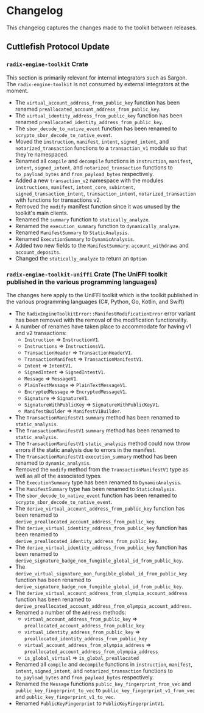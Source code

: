 # Changelog

This changelog captures the changes made to the toolkit between releases.

## Cuttlefish Protocol Update 

### `radix-engine-toolkit` Crate 

This section is primarily relevant for internal integrators such as Sargon. The `radix-engine-toolkit` is not consumed by external integrators at the moment.

* The `virtual_account_address_from_public_key` function has been renamed `preallocated_account_address_from_public_key`.
* The `virtual_identity_address_from_public_key` function has been renamed `preallocated_identity_address_from_public_key`.
* The `sbor_decode_to_native_event` function has been renamed to `scrypto_sbor_decode_to_native_event`.
* Moved the `instruction`, `manifest`, `intent`, `signed_intent`, and `notarized_transaction` functions to a `transaction_v1` module so that they're namespaced.
* Renamed all `compile` and `decompile` functions in `instruction`, `manifest`, `intent`, `signed_intent`, and `notarized_transaction` functions to `to_payload_bytes` and `from_payload_bytes` respectively.
* Added a new `transaction_v2` namespace with the modules `instructions`, `manifest`, `intent_core`, `subintent`, `signed_transaction_intent`, `transaction_intent`, `notarized_transaction` with functions for transactions v2.
* Removed the `modify` manifest function since it was unused by the toolkit's main clients.
* Renamed the `summary` function to `statically_analyze`.
* Renamed the `execution_summary` function to `dynamically_analyze`.
* Renamed `ManifestSummary` to `StaticAnalysis`.
* Renamed `ExecutionSummary` to `DynamicAnalysis`.
* Added two new fields to the `ManifestSummary`: `account_withdraws` and `account_deposits`.
* Changed the `statically_analyze` to return an `Option` 

### `radix-engine-toolkit-uniffi` Crate (The UniFFI toolkit published in the various programming languages)

The changes here apply to the UniFFI toolkit which is the toolkit published in the various programming languages (C#, Python, Go, Kotlin, and Swift)

* The `RadixEngineToolkitError::ManifestModificationError` error variant has been removed with the removal of the modification functionality.
* A number of renames have taken place to accommodate for having v1 and v2 transactions:
    * `Instruction` => `InstructionV1`.
    * `Instructions` => `InstructionsV1`.
    * `TransactionHeader` => `TransactionHeaderV1`.
    * `TransactionManifest` => `TransactionManifestV1`.
    * `Intent` => `IntentV1`.
    * `SignedIntent` => `SignedIntentV1`.
    * `Message` => `MessageV1`.
    * `PlainTextMessage` => `PlainTextMessageV1`.
    * `EncryptedMessage` => `EncryptedMessageV1`.
    * `Signature` => `SignatureV1`.
    * `SignatureWithPublicKey` => `SignatureWithPublicKeyV1`.
    * `ManifestBuilder` => `ManifestV1Builder`.
* The `TransactionManifestV1` `summary` method has been renamed to `static_analysis`.
* The `TransactionManifestV1` `summary` method has been renamed to `static_analysis`.
* The `TransactionManifestV1` `static_analysis` method could now throw errors if the static analysis due to errors in the manifest.
* The `TransactionManifestV1` `execution_summary` method has been renamed to `dynamic_analysis`.
* Removed the `modify` method from the `TransactionManifestV1` type as well as all of the associated types.
* The `ExecutionSummary` type has been renamed to `DynamicAnalysis`.
* The `ManifestSummary` type has been renamed to `StaticAnalysis`.
* The `sbor_decode_to_native_event` function has been renamed to `scrypto_sbor_decode_to_native_event`.
* The `derive_virtual_account_address_from_public_key` function has been renamed to `derive_preallocated_account_address_from_public_key`.
* The `derive_virtual_identity_address_from_public_key` function has been renamed to `derive_preallocated_identity_address_from_public_key`.
* The `derive_virtual_identity_address_from_public_key` function has been renamed to `derive_signature_badge_non_fungible_global_id_from_public_key`.
* The `derive_virtual_signature_non_fungible_global_id_from_public_key` function has been renamed to `derive_signature_badge_non_fungible_global_id_from_public_key`.
* The `derive_virtual_account_address_from_olympia_account_address` function has been renamed to `derive_preallocated_account_address_from_olympia_account_address`.
* Renamed a number of the `Address` methods:
    * `virtual_account_address_from_public_key` => `preallocated_account_address_from_public_key`
    * `virtual_identity_address_from_public_key` => `preallocated_identity_address_from_public_key`
    * `virtual_account_address_from_olympia_address` => `preallocated_account_address_from_olympia_address`
    * `is_global_virtual` => `is_global_preallocated`
* Renamed all `compile` and `decompile` functions in `instruction`, `manifest`, `intent`, `signed_intent`, and `notarized_transaction` functions to `to_payload_bytes` and `from_payload_bytes` respectively.
* Renamed the `Message` functions `public_key_fingerprint_from_vec` and `public_key_fingerprint_to_vec` to `public_key_fingerprint_v1_from_vec` and `public_key_fingerprint_v1_to_vec`.
* Renamed `PublicKeyFingerprint` to `PublicKeyFingerprintV1`.